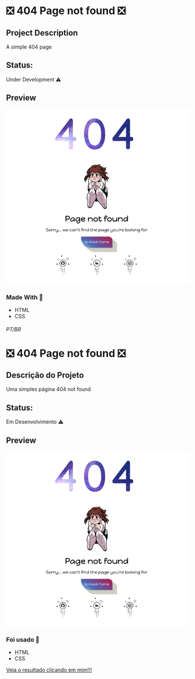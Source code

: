 
# :negative_squared_cross_mark: 404 Page not found :negative_squared_cross_mark:

## Project Description
<p align="justify"> A simple 404 page </p>

## Status: 
 Under Development :warning:
 
   ## Preview
  
 <img src="https://github.com/freitasrayani/404-error-page/blob/master/404view.png">
   

### Made With :construction:
  - HTML
   - CSS


###### PT/BR 


# :negative_squared_cross_mark: 404 Page not found :negative_squared_cross_mark:

## Descrição do Projeto
<p align="justify"> Uma simples página 404 not found </p>

## Status: 
 Em Desenvolvimento :warning:
 
   ## Preview
  
 <img src="https://github.com/freitasrayani/404-error-page/blob/master/404view.png">
   

### Foi usado :construction:
  - HTML
   - CSS
   
   [Veja o resultado clicando em mim!!!](https://freitasrayani.github.io/404-error-page/)
   


